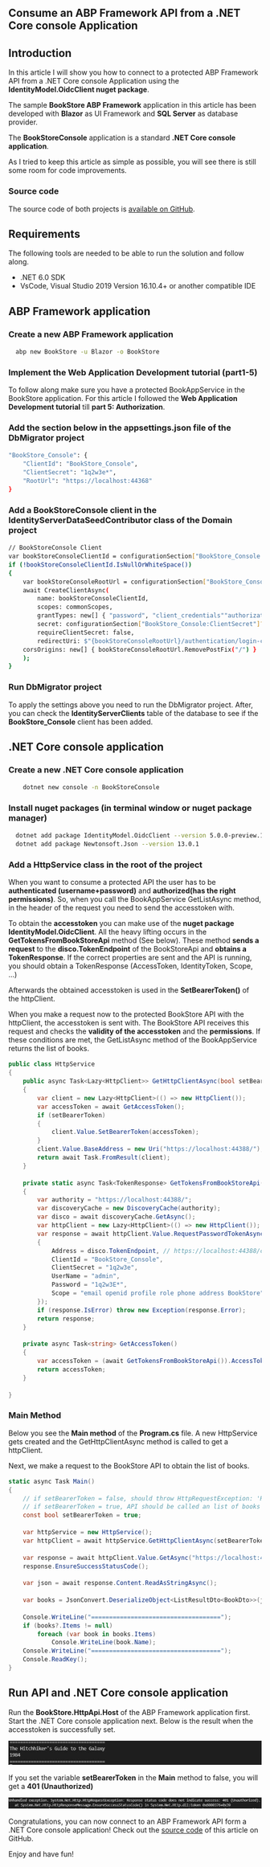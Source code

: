 ## Consume an ABP Framework API from a .NET Core console Application

## Introduction

In this article I will show you how to connect to a protected ABP Framework API from a .NET Core console Application using the **IdentityModel.OidcClient nuget package**.

The sample **BookStore ABP Framework** application in this article has been developed with **Blazor** as UI Framework and **SQL Server** as database provider. 

The **BookStoreConsole** application is a standard **.NET Core console application**.

As I tried to keep this article as simple as possible, you will see there is still some room for code improvements.

### Source code

The source code of both projects is [available on GitHub](https://github.com/bartvanhoey/AbpAddCustomClaimToAccessToken).

## Requirements

The following tools are needed to be able to run the solution and follow along.

* .NET 6.0 SDK
* VsCode, Visual Studio 2019 Version 16.10.4+ or another compatible IDE

## ABP Framework application

### Create a new ABP Framework application

```bash
  abp new BookStore -u Blazor -o BookStore
```

### Implement the Web Application Development tutorial (part1-5)

To follow along make sure you have a protected BookAppService in the BookStore application. For this article I followed the **Web Application Development tutorial** till **part 5: Authorization**.

### Add the section below in the appsettings.json file of the DbMigrator project

```bash
"BookStore_Console": {
    "ClientId": "BookStore_Console",
    "ClientSecret": "1q2w3e*",
    "RootUrl": "https://localhost:44368"
}
```

### Add a BookStoreConsole client in the IdentityServerDataSeedContributor class of the Domain project

```bash
// BookStoreConsole Client
var bookStoreConsoleClientId = configurationSection["BookStore_Console:ClientId"];
if (!bookStoreConsoleClientId.IsNullOrWhiteSpace())
{
    var bookStoreConsoleRootUrl = configurationSection["BookStore_Console:RootUrl"].TrimEnd('/');
    await CreateClientAsync(
        name: bookStoreConsoleClientId,
        scopes: commonScopes,
        grantTypes: new[] { "password", "client_credentials""authorization_code" },
        secret: configurationSection["BookStore_Console:ClientSecret"]?.Sha256(),
        requireClientSecret: false,
        redirectUri: $"{bookStoreConsoleRootUrl}/authentication/login-callback",
    corsOrigins: new[] { bookStoreConsoleRootUrl.RemovePostFix("/") }
    );
}
```

### Run DbMigrator project

To apply the settings above you need to run the DbMigrator project. After, you can check the **IdentityServerClients** table of the database to see if the **BookStore_Console** client has been added.

## .NET Core console application

### Create a new .NET Core console application

```bash
    dotnet new console -n BookStoreConsole
```

### Install nuget packages (in terminal window or nuget package manager)

```bash
  dotnet add package IdentityModel.OidcClient --version 5.0.0-preview.1
  dotnet add package Newtonsoft.Json --version 13.0.1
```

### Add a HttpService class in the root of the project

When you want to consume a protected API the user has to be **authenticated (username+password)** and **authorized(has the right permissions)**. So, when you call the BookAppService GetListAsync method, in the header of the request you need to send the accesstoken with.

To obtain the **accesstoken** you can make use of the **nuget package IdentityModel.OidcClient**. All the heavy lifting occurs in the **GetTokensFromBookStoreApi** method (See below). These method **sends a request** to the **disco.TokenEndpoint** of the BookStoreApi and **obtains a TokenResponse**. If the correct properties are sent and the API is running, you should obtain a TokenResponse (AccessToken, IdentityToken, Scope, ...)

Afterwards the obtained accesstoken is used in the **SetBearerToken()** of the httpClient.

When you make a request now to the protected BookStore API with the httpClient, the accesstoken is sent with. The BookStore API receives this request and checks the **validity of the accesstoken** and the **permissions**. If these conditions are met, the GetListAsync method of the BookAppService returns the list of books.

```csharp
public class HttpService
{
    public async Task<Lazy<HttpClient>> GetHttpClientAsync(bool setBearerToken)
    {
        var client = new Lazy<HttpClient>(() => new HttpClient());
        var accessToken = await GetAccessToken();
        if (setBearerToken)
        {
            client.Value.SetBearerToken(accessToken);
        }
        client.Value.BaseAddress = new Uri("https://localhost:44388/"); //
        return await Task.FromResult(client);
    }

    private static async Task<TokenResponse> GetTokensFromBookStoreApi()
    {
        var authority = "https://localhost:44388/";
        var discoveryCache = new DiscoveryCache(authority);
        var disco = await discoveryCache.GetAsync();
        var httpClient = new Lazy<HttpClient>(() => new HttpClient());
        var response = await httpClient.Value.RequestPasswordTokenAsync(new PasswordTokenRequest
        {
            Address = disco.TokenEndpoint, // https://localhost:44388/connect/token
            ClientId = "BookStore_Console",
            ClientSecret = "1q2w3e",
            UserName = "admin",
            Password = "1q2w3E*",
            Scope = "email openid profile role phone address BookStore",
        });
        if (response.IsError) throw new Exception(response.Error);
        return response;
    }

    private async Task<string> GetAccessToken()
    {
        var accessToken = (await GetTokensFromBookStoreApi()).AccessToken;
        return accessToken;
    }

}
```

### Main Method

Below you see the **Main method** of the **Program.cs** file. A new HttpService gets created and the GetHttpClientAsync method is called to get a httpClient.

Next, we make a request to the BookStore API to obtain the list of books.

```csharp
static async Task Main()
{
    // if setBearerToken = false, should throw HttpRequestException: 'Response status code does not indicate success: 401 (Unauthorized).'
    // if setBearerToken = true, API should be called an list of books should be returned
    const bool setBearerToken = true;

    var httpService = new HttpService();
    var httpClient = await httpService.GetHttpClientAsync(setBearerToken);

    var response = await httpClient.Value.GetAsync("https://localhost:44388/api/app/book");
    response.EnsureSuccessStatusCode();

    var json = await response.Content.ReadAsStringAsync();

    var books = JsonConvert.DeserializeObject<ListResultDto<BookDto>>(json);

    Console.WriteLine("====================================");
    if (books?.Items != null)
        foreach (var book in books.Items)
            Console.WriteLine(book.Name);
    Console.WriteLine("====================================");
    Console.ReadKey();
}
```

## Run API and .NET Core console application

Run the **BookStore.HttpApi.Host** of the ABP Framework application first. Start the .NET Core console application next. Below is the result when the accesstoken is successfully set.

![Books returned from API](../Images/books_returned_from_api.jpg)

If you set the variable **setBearerToken** in the **Main** method to false, you will get a **401 (Unauthorized)**

![Unauthorized Exception](../Images/unauthorized_exception.jpg)

Congratulations, you can now connect to an ABP Framework API form a .NET Core console application! Check out the [source code](https://github.com/bartvanhoey/AbpAddCustomClaimToAccessToken) of this article on GitHub.

Enjoy and have fun!
